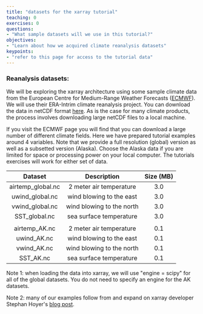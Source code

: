 ```yaml
---
title: "datasets for the xarray tutorial"
teaching: 0
exercises: 0
questions:
- "What sample datasets will we use in this tutorial?"
objectives:
- "Learn about how we acquired climate reanalysis datasets"
keypoints:
- "refer to this page for access to the tutorial data"
---
```


### Reanalysis datasets:

We will be exploring the xarray architecture using some sample climate data from the European Centre for Medium-Range Weather Forecasts ([ECMWF](http://www.ecmwf.int/)). We will use their ERA-Intrim climate reanalysis project. You can download the data in netCDF format [here](http://apps.ecmwf.int/datasets/data/interim-full-daily/levtype=sfc/). As is the case for many climate products, the process involves downloading large netCDF files to a local machine.

If you visit the ECMWF page you will find that you can download a large number of different climate fields. Here we have prepared tutorial examples around 4 variables. Note that we provide a full resolution (global) version as well as a subsetted version (Alaska). Choose the Alaska data if you are limited for space or processing power on your local computer. The tutorials exercises will work for either set of data.

| Dataset | Description | Size (MB) |
|:-------------:|:-------------:|:------------:|
| airtemp_global.nc | 2 meter air temperature | 3.0 |
| uwind_global.nc | wind blowing to the east | 3.0 |
| vwind_global.nc | wind blowing to the north | 3.0 |
| SST_global.nc | sea surface temperature | 3.0 |
| | | |
| airtemp_AK.nc | 2 meter air temperature | 0.1 |
| uwind_AK.nc | wind blowing to the east | 0.1 |
| vwind_AK.nc | wind blowing to the north | 0.1 |
| SST_AK.nc | sea surface temperature | 0.1 |

Note 1: when loading the data into xarray, we will use "engine = scipy" for all of the global datasets. You do not need to specify an engine for the AK datasets.

Note 2: many of our examples follow from and expand on xarray developer Stephan Hoyer's [blog post](https://www.continuum.io/content/xray-dask-out-core-labeled-arrays-python).
